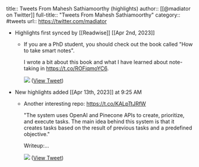 title:: Tweets From Mahesh Sathiamoorthy (highlights)
author:: [[@madiator on Twitter]]
full-title:: "Tweets From Mahesh Sathiamoorthy"
category:: #tweets
url:: https://twitter.com/madiator

- Highlights first synced by [[Readwise]] [[Apr 2nd, 2023]]
	- If you are a PhD student, you should check out the book called "How to take smart notes".
	  
	  I wrote a bit about this book and what I have learned about note-taking in https://t.co/ROFiqmoYC6. 
	  
	  ![](https://pbs.twimg.com/media/FsoyB5TakAAj4rX.png) ([View Tweet](https://twitter.com/madiator/status/1642180026455191554))
- New highlights added [[Apr 13th, 2023]] at 9:25 AM
	- Another interesting repo: https://t.co/KALpTtJRfW
	  
	  "The system uses OpenAI and Pinecone APIs to create, prioritize, and execute tasks. The main idea behind this system is that it creates tasks based on the result of previous tasks and a predefined objective."
	  
	  Writeup:… 
	  
	  ![](https://pbs.twimg.com/media/FtFkxjAacAAQx8i.jpg) ([View Tweet](https://twitter.com/madiator/status/1644206598833963008))